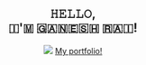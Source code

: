 <h2 align="center"> 𝙷𝙴𝙻𝙻𝙾, <br> 🇮​​​​​'🇲​​​​​ 🇬​​​​​🇦​​​​​🇳​​​​​🇪​​​​​🇸​​​​​🇭​​​​​ 🇷​​​​​🇦​​​​​🇮​​​​​! </h2>

<p align="center">
    <img src="https://komarev.com/ghpvc/?username=gaxrai">
    <a href="http://ganeshrai.com/" target="_blank">My portfolio!</a>
</p>
